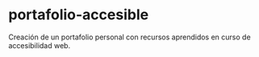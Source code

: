 # portafolio-accesible
Creación de un portafolio personal con recursos aprendidos en curso de accesibilidad web.
